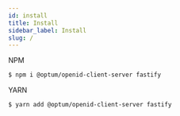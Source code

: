```yaml
---
id: install
title: Install
sidebar_label: Install
slug: /
---
```


NPM

```bash
$ npm i @optum/openid-client-server fastify
```

YARN

```bash
$ yarn add @optum/openid-client-server fastify
```
